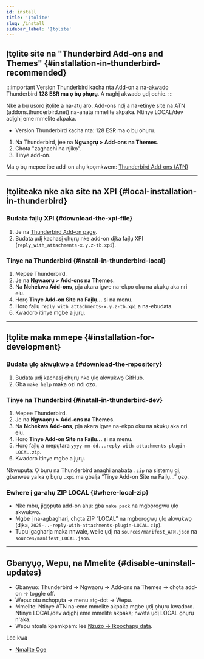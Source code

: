 ```yaml
---
id: install
title: 'Ịtọlite'
slug: /install
sidebar_label: 'Ịtọlite'
---
```


## Ịtọlite site na "Thunderbird Add-ons and Themes" {#installation-in-thunderbird-recommended}

:::important Version Thunderbird kacha nta
Add-on a na-akwado Thunderbird **128 ESR ma ọ bụ ọhụrụ**. A naghị akwado ụdị ochie.
:::

Nke a bụ usoro ịtọlite a na-atụ aro. Add-ons ndị a na-etinye site na ATN (addons.thunderbird.net) na-anata mmelite akpaka. Ntinye LOCAL/dev adịghị eme mmelite akpaka.

- Version Thunderbird kacha nta: 128 ESR ma ọ bụ ọhụrụ.

1. Na Thunderbird, jee na **Ngwaọrụ > Add-ons na Themes**.
2. Chọta "zaghachi na njikọ".
3. Tinye add-on.

Ma ọ bụ mepee ibe add-on ahụ kpọmkwem: [Thunderbird Add‑ons (ATN)](https://addons.thunderbird.net/thunderbird/addon/reply-with-attachments)

---

## Ịtọliteaka nke aka site na XPI {#local-installation-in-thunderbird}

### Budata faịlụ XPI {#download-the-xpi-file}

1. Je na [Thunderbird Add‑on page](https://addons.thunderbird.net/thunderbird/addon/reply-with-attachments).
2. Budata ụdị kachasị ọhụrụ nke add-on dịka faịlụ XPI (`reply_with_attachments-x.y.z-tb.xpi`).

### Tinye na Thunderbird {#install-in-thunderbird-local}

1. Mepee Thunderbird.
2. Je na **Ngwaọrụ > Add-ons na Themes**.
3. Na **Nchekwa Add-ons**, pịa akara igwe na-ekpo ọkụ na akụkụ aka nri elu.
4. Họrọ **Tinye Add-on Site na Faịlụ…** si na menu.
5. Họrọ faịlụ `reply_with_attachments-x.y.z-tb.xpi` a na-ebudata.
6. Kwadoro itinye mgbe a jụrụ.

---

## Ịtọlite maka mmepe {#installation-for-development}

### Budata ụlọ akwụkwọ a {#download-the-repository}

1. Budata ụdị kachasị ọhụrụ nke ụlọ akwụkwọ GitHub.
2. Gba `make help` maka ozi ndị ọzọ.

### Tinye na Thunderbird {#install-in-thunderbird-dev}

1. Mepee Thunderbird.
2. Je na **Ngwaọrụ > Add-ons na Themes**.
3. Na **Nchekwa Add-ons**, pịa akara igwe na-ekpo ọkụ na akụkụ aka nri elu.
4. Họrọ **Tinye Add-on Site na Faịlụ…** si na menu.
5. Họrọ faịlụ a mepụtara `yyyy-mm-dd...reply-with-attachments-plugin-LOCAL.zip`.
6. Kwadoro itinye mgbe a jụrụ.

Nkwupụta: Ọ bụrụ na Thunderbird anaghi anabata `.zip` na sistemụ gị, gbanwee ya ka ọ bụrụ `.xpi` ma gbalịa “Tinye Add-on Site na Faịlụ…” ọzọ.

### Ewhere ị ga-ahụ ZIP LOCAL {#where-local-zip}

- Nke mbu, jigọpụta add-on ahụ: gba `make pack` na mgbọrọgwụ ụlọ akwụkwọ.
- Mgbe ị na-agbagharị, chọta ZIP “LOCAL” na mgbọrọgwụ ụlọ akwụkwọ (dịka, `2025-..-reply-with-attachments-plugin-LOCAL.zip`).
- Tupu ịgagharịa maka nnwale, welie ụdị na `sources/manifest_ATN.json` na `sources/manifest_LOCAL.json`.

---

## Gbanyụọ, Wepu, na Mmelite {#disable-uninstall-updates}

- Gbanyụọ: Thunderbird → Ngwaọrụ → Add‑ons na Themes → chọta add-on → toggle off.
- Wepu: otu nchọpụta → menu atọ-dot → Wepu.
- Mmelite: Ntinye ATN na-eme mmelite akpaka mgbe ụdị ọhụrụ kwadoro. Ntinye LOCAL/dev adịghị eme mmelite akpaka; nweta ụdị LOCAL ọhụrụ n'aka.
- Wepu ntọala kpamkpam: lee [Nzuzo → Ikpochapụ data](privacy#data-removal).

Lee kwa

- [Nmalite Oge](quickstart)
